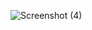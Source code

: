 ![Screenshot (4)](https://github.com/CristhianSantacruz/SpringBootApiDocumentOpeneApi3-Swagger/assets/117329019/0ae8386c-5bfd-4eee-a080-ff777e0a9372)
